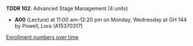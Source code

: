 **TDDR 102**: Advanced Stage Management (4 units)

- **A00** (Lecture) at 11:00 am–12:20 pm on Monday, Wednesday at GH 144 by Powell, Lora (A15370317)

[Enrollment numbers over time](./TDDR102.tsv)
